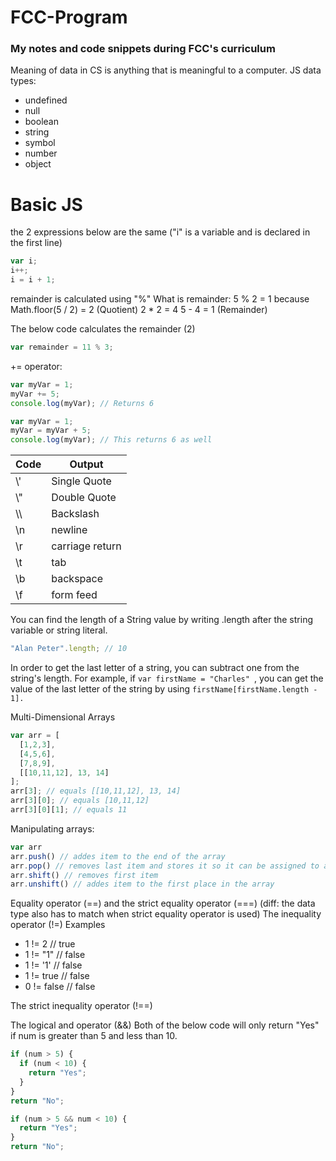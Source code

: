 # FCC-Program
### My notes and code snippets during FCC's curriculum

Meaning of data in CS is anything that is meaningful to a computer. JS data types:
  * undefined
  * null
  * boolean
  * string
  * symbol
  * number
  * object

# Basic JS
the 2 expressions below are the same ("i" is a variable and is declared in the first line)
```javascript
var i;
i++;
i = i + 1;
```

remainder is calculated using "%"
What is remainder:
5 % 2 = 1 because
Math.floor(5 / 2) = 2 (Quotient)
2 * 2 = 4
5 - 4 = 1 (Remainder)

The below code calculates the remainder (2)
```javascript
var remainder = 11 % 3;
```
+= operator:
```javascript
var myVar = 1;
myVar += 5;
console.log(myVar); // Returns 6
```
```javascript
var myVar = 1;
myVar = myVar + 5;
console.log(myVar); // This returns 6 as well
```

Code | Output
------------ | -------------
\\' | Single Quote
\\" | Double Quote
\\\ | Backslash
\n	| newline
\r	| carriage return
\t	| tab
\b	| backspace
\f	| form feed

You can find the length of a String value by writing .length after the string variable or string literal.
```javascript
"Alan Peter".length; // 10
```

In order to get the last letter of a string, you can subtract one from the string's length.
For example, if ```var firstName = "Charles" ```, you can get the value of the last letter of the string by using ``` firstName[firstName.length - 1]. ```

Multi-Dimensional Arrays
```javascript
var arr = [
  [1,2,3],
  [4,5,6],
  [7,8,9],
  [[10,11,12], 13, 14]
];
arr[3]; // equals [[10,11,12], 13, 14]
arr[3][0]; // equals [10,11,12]
arr[3][0][1]; // equals 11
```
Manipulating arrays:
```javascript
var arr
arr.push() // addes item to the end of the array
arr.pop() // removes last item and stores it so it can be assigned to a variable
arr.shift() // removes first item
arr.unshift() // addes item to the first place in the array
```
Equality operator (==) and the strict equality operator (===) (diff: the data type also has to match when strict equality operator is used)
The inequality operator (!=)
Examples

* 1 != 2 // true
* 1 != "1" // false
* 1 != '1' // false
* 1 != true // false
* 0 != false // false

The strict inequality operator (!==)

The logical and operator (&&)
Both of the below code will only return "Yes" if num is greater than 5 and less than 10.
```javascript
if (num > 5) {
  if (num < 10) {
    return "Yes";
  }
}
return "No";
```
```javascript
if (num > 5 && num < 10) {
  return "Yes";
}
return "No";
```
